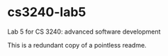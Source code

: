 cs3240-lab5
===========

Lab 5 for CS 3240: advanced software development

This is a redundant copy of a pointless readme. 

